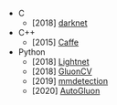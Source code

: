 - C
    - [2018] [darknet](https://github.com/pjreddie/darknet)
- C++
    - [2015] [Caffe](https://github.com/BVLC/caffe)
- Python
    - [2018] [Lightnet](https://gitlab.com/EAVISE/lightnet)
    - [2018] [GluonCV](https://github.com/dmlc/gluon-cv)
    - [2019] [mmdetection](https://github.com/open-mmlab/mmdetection)
    - [2020] [AutoGluon](https://github.com/awslabs/autogluon)
